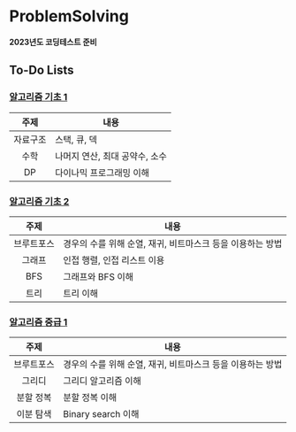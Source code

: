 # ProblemSolving

**2023년도 코딩테스트 준비**

## To-Do Lists
### [알고리즘 기초 1](https://code.plus/course/41)
|주제|내용|
|:---:|---|
|자료구조|스택, 큐, 덱|
|수학|나머지 연산, 최대 공약수, 소수|
|DP|다이나믹 프로그래밍 이해|


### [알고리즘 기초 2](https://code.plus/course/42)
|주제|내용|
|:---:|---|
|브루트포스|경우의 수를 위해 순열, 재귀, 비트마스크 등을 이용하는 방법|
|그래프|인접 행렬, 인접 리스트 이용|
|BFS|그래프와 BFS 이해|
|트리|트리 이해|

### [알고리즘 중급 1](https://code.plus/course/43)
|주제|내용|
|:---:|---|
|브루트포스|경우의 수를 위해 순열, 재귀, 비트마스크 등을 이용하는 방법|
|그리디|그리디 알고리즘 이해|
|분할 정복|분할 정복 이해|
|이분 탐색|Binary search 이해|